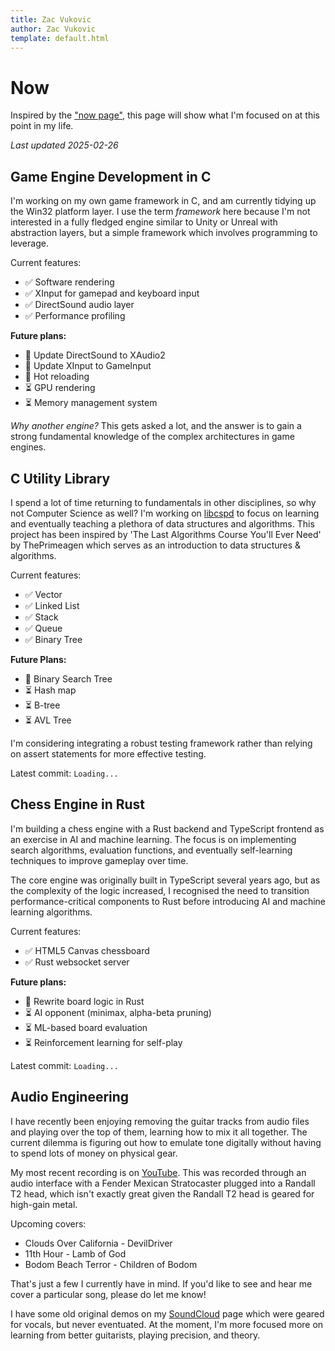```yaml
---
title: Zac Vukovic
author: Zac Vukovic
template: default.html
---
```


# Now

Inspired by the <a href="https://nownownow.com/about" target="_blank" rel="noopener noreferrer">"now page"</a>, this page will show what I'm focused on at this point in my life.

*Last updated 2025-02-26*

## Game Engine Development in C

I'm working on my own game framework in C, and am currently tidying up the Win32 platform layer. I use the term *framework* here because I'm not interested in a fully fledged engine similar to Unity or Unreal with abstraction layers, but a simple framework which involves programming to leverage.

Current features:

- &#x2705; Software rendering
- &#x2705; XInput for gamepad and keyboard input
- &#x2705; DirectSound audio layer
- &#x2705; Performance profiling

**Future plans:**

- &#x1F504; Update DirectSound to XAudio2
- &#x1F504; Update XInput to GameInput
- &#x1F504; Hot reloading
- &#x23F3; GPU rendering
- &#x23F3; Memory management system

*Why another engine?* This gets asked a lot, and the answer is to gain a strong fundamental knowledge of the complex architectures in game engines.

## C Utility Library

I spend a lot of time returning to fundamentals in other disciplines, so why not Computer Science as well? I'm working on <a href="https://github.com/cyn1x/libcspd" target="_blank" rel="noopener noreferrer">libcspd</a> to focus on learning and eventually teaching a plethora of data structures and algorithms. This project has been inspired by 'The Last Algorithms Course You'll Ever Need' by ThePrimeagen which serves as an introduction to data structures & algorithms.

Current features:

- &#x2705; Vector
- &#x2705; Linked List
- &#x2705; Stack
- &#x2705; Queue
- &#x2705; Binary Tree

**Future Plans:**

- &#x1F504; Binary Search Tree
- &#x23F3; Hash map
- &#x23F3; B-tree
- &#x23F3; AVL Tree

I'm considering integrating a robust testing framework rather than relying on assert statements for more effective testing.

Latest commit: <code id="libcspd-latest-commit">Loading...</code>

## Chess Engine in Rust

I'm building a chess engine with a Rust backend and TypeScript frontend as an exercise in AI and machine learning. The focus is on implementing search algorithms, evaluation functions, and eventually self-learning techniques to improve gameplay over time.

The core engine was originally built in TypeScript several years ago, but as the complexity of the logic increased, I recognised the need to transition performance-critical components to Rust before introducing AI and machine learning algorithms.

Current features:

- &#x2705; HTML5 Canvas chessboard
- &#x2705; Rust websocket server

**Future plans:**

- &#x1F504; Rewrite board logic in Rust
- &#x23F3; AI opponent (minimax, alpha-beta pruning)
- &#x23F3; ML-based board evaluation
- &#x23F3; Reinforcement learning for self-play

Latest commit: <code id="rchess-latest-commit">Loading...</code>

## Audio Engineering

I have recently been enjoying removing the guitar tracks from audio files and playing over the top of them, learning how to mix it all together. The current dilemma is figuring out how to emulate tone digitally without having to spend lots of money on physical gear.

My most recent recording is on <a href="https://www.youtube.com/watch?v=s2X6JcpuwpY" target="_blank" rel="noopener noreferrer">YouTube</a>. This was recorded through an audio interface with a Fender Mexican Stratocaster plugged into a Randall T2 head, which isn't exactly great given the Randall T2 head is geared for high-gain metal.

Upcoming covers:

- Clouds Over California - DevilDriver
- 11th Hour - Lamb of God
- Bodom Beach Terror - Children of Bodom

That's just a few I currently have in mind. If you'd like to see and hear me cover a particular song, please do let me know!

I have some old original demos on my <a href="https://soundcloud.com/crackimus" target="_blank" rel="noopener noreferrer">SoundCloud</a> page which were geared for vocals, but never eventuated. At the moment, I'm more focused more on learning from better guitarists, playing precision, and theory.
